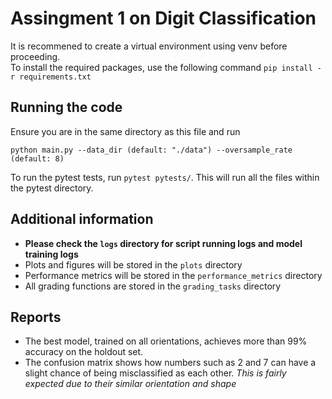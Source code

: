 # Assingment 1 on Digit Classification

It is recommened to create a virtual environment using venv before proceeding. \
To install the required packages, use the following command `pip install -r requirements.txt`

## Running the code
Ensure you are in the same directory as this file and run
```
python main.py --data_dir (default: "./data") --oversample_rate (default: 8)
```
To run the pytest tests, run `pytest pytests/`. This will run all the files within the pytest directory.


## Additional information
- **Please check the `logs` directory for script running logs and model training logs**
- Plots and figures will be stored in the `plots` directory
- Performance metrics will be stored in the `performance_metrics` directory
- All grading functions are stored in the `grading_tasks` directory

## Reports
- The best model, trained on all orientations, achieves more than 99% accuracy on the holdout set. 
- The confusion matrix shows how numbers such as $2$ and $7$ can have a slight chance of being misclassified as each other. *This is fairly expected due to their similar orientation and shape*
